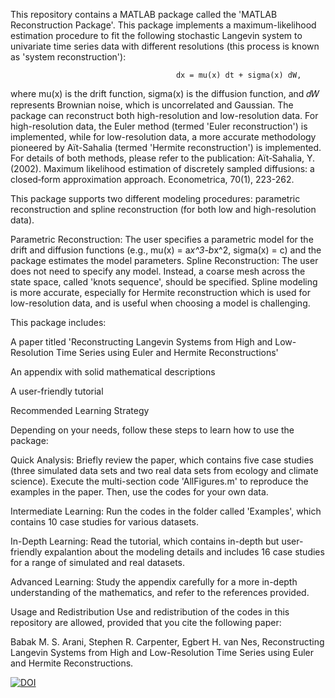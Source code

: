 This repository contains a MATLAB package called the 'MATLAB Reconstruction Package'. This package implements a maximum-likelihood estimation procedure to fit the following stochastic Langevin system to univariate time series data with different resolutions (this process is known as 'system reconstruction'):

                                         dx = mu(x) dt + sigma(x) dW,
                                                                                                                                 
where mu(x) is the drift function, sigma(x) is the diffusion function, and 𝑑𝑊 represents Brownian noise, which is uncorrelated and Gaussian. The package can reconstruct both high-resolution and low-resolution data. For high-resolution data, the Euler method (termed 'Euler reconstruction') is implemented,
while for low-resolution data, a more accurate methodology pioneered by Aït-Sahalia (termed 'Hermite reconstruction') is implemented. For details of both methods, please refer to the publication: Aït‐Sahalia, Y. (2002). Maximum likelihood estimation of discretely sampled diffusions: a closed‐form approximation approach. Econometrica, 70(1), 223-262.

This package supports two different modeling procedures: parametric reconstruction and spline reconstruction (for both low and high-resolution data).

Parametric Reconstruction: The user specifies a parametric model for the drift and diffusion functions (e.g., mu(x) = a*x^3-b*x^2, sigma(x) = c) and the package estimates the model parameters.
Spline Reconstruction: The user does not need to specify any model. Instead, a coarse mesh across the state space, called 'knots sequence', should be specified. Spline modeling is more accurate, especially for Hermite reconstruction which
is used for low-resolution data, and is useful when choosing a model is challenging. 

This package includes:

A paper titled 'Reconstructing Langevin Systems from High and Low-Resolution Time Series using Euler and Hermite Reconstructions'

An appendix with solid mathematical descriptions

A user-friendly tutorial

Recommended Learning Strategy

Depending on your needs, follow these steps to learn how to use the package:

Quick Analysis:
Briefly review the paper, which contains five case studies (three simulated data sets and two real data sets from ecology and climate science). Execute the multi-section code 'AllFigures.m' to reproduce the examples in the paper. Then, use the codes for your own data.

Intermediate Learning:
Run the codes in the folder called 'Examples', which contains 10 case studies for various datasets.

In-Depth Learning:
Read the tutorial, which contains in-depth but user-friendly expalantion about the modeling details and includes 16 case studies for a range of simulated and real datasets.

Advanced Learning:
Study the appendix carefully for a more in-depth understanding of the mathematics, and refer to the references provided.

Usage and Redistribution
Use and redistribution of the codes in this repository are allowed, provided that you cite the following paper:

Babak M. S. Arani, Stephen R. Carpenter, Egbert H. van Nes, Reconstructing Langevin Systems from High and Low-Resolution Time Series using Euler and Hermite Reconstructions.

[![DOI](https://zenodo.org/badge/805855376.svg)](https://zenodo.org/doi/10.5281/zenodo.11319356)
